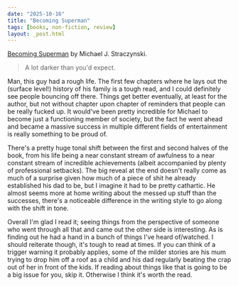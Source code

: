 ```yaml
---
date: "2025-10-16"
title: "Becoming Superman"
tags: [books, non-fiction, review]
layout: _post.html
---
```


[Becoming Superman](https://www.goodreads.com/book/show/42482167-becoming-superman) by Michael J. Straczynski.

> A lot darker than you'd expect.

Man, this guy had a rough life. The first few chapters where he lays out the (surface level!) history of his family is a tough read, and I could definitely see people bouncing off there. Things get better eventually, at least for the author, but not without chapter upon chapter of reminders that people can be really fucked up. It would've been pretty incredible for Michael to become just a functioning member of society, but the fact he went ahead and became a massive success in multiple different fields of entertainment is really something to be proud of.

There's a pretty huge tonal shift between the first and second halves of the book, from his life being a near constant stream of awfulness to a near constant stream of incredible achievements (albeit accompanied by plenty of professional setbacks). The big reveal at the end doesn't really come as much of a surprise given how much of a piece of shit he already established his dad to be, but I imagine it had to be pretty cathartic. He almost seems more at home writing about the messed up stuff than the successes, there's a noticeable difference in the writing style to go along with the shift in tone.

Overall I'm glad I read it; seeing things from the perspective of someone who went through all that and came out the other side is interesting. As is finding out he had a hand in a bunch of things I've heard of/watched. I should reiterate though, it's tough to read at times. If you can think of a trigger warning it probably applies, some of the milder stories are his mum trying to drop him off a roof as a child and his dad regularly beating the crap out of her in front of the kids. If reading about things like that is going to be a big issue for you, skip it. Otherwise I think it's worth the read.
